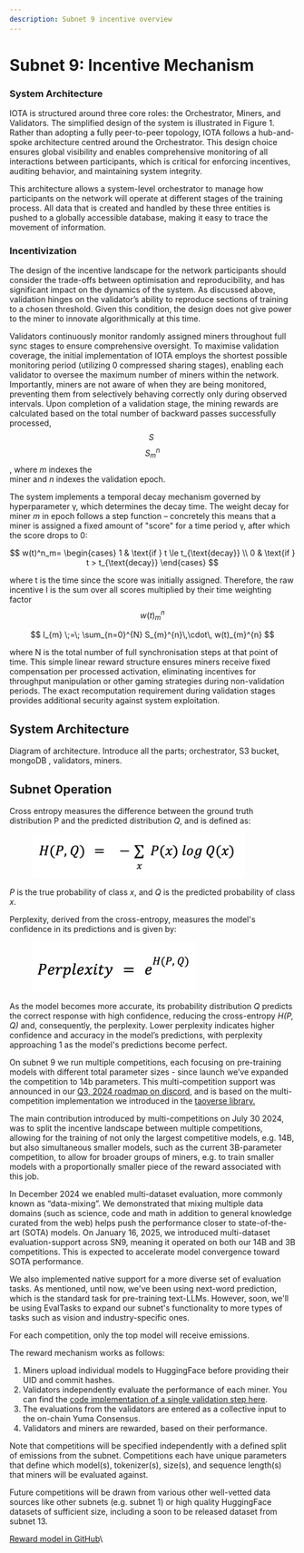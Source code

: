 ```yaml
---
description: Subnet 9 incentive overview
---
```


# Subnet 9: Incentive Mechanism

### System Architecture

IOTA is structured around three core roles: the Orchestrator, Miners, and Validators. The simplified design of the system is illustrated in Figure 1. Rather than adopting a fully peer-to-peer topology, IOTA follows a hub-and-spoke architecture centred around the Orchestrator. This design choice ensures global visibility and enables comprehensive monitoring of all interactions between participants, which is critical for enforcing incentives, auditing behavior, and maintaining system integrity.

This architecture allows a system-level orchestrator to manage how participants on the network will operate at different stages of the training process. All data that is created and handled by these three entities is pushed to a globally accessible database, making it easy to trace the movement of information.

### Incentivization

The design of the incentive landscape for the network participants should consider the trade-offs between optimisation and reproducibility, and has significant impact on the dynamics of the system. As discussed above, validation hinges on the validator’s ability to reproduce sections of training to a chosen threshold. Given this condition, the design does not give power to the miner to innovate algorithmically at this time.

Validators continuously monitor randomly assigned miners throughout full sync stages to ensure comprehensive oversight. To maximise validation coverage, the initial implementation of IOTA employs the shortest possible monitoring period (utilizing 0 compressed sharing stages), enabling each validator to oversee the maximum number of miners within the network. Importantly, miners are not aware of when they are being monitored, preventing them from selectively behaving correctly only during observed intervals. Upon completion of a validation stage, the mining rewards are calculated based on the total number of backward passes successfully processed, $$S~$$$$S^n_m$$, where _m_ indexes the\
miner and _n_ indexes the validation epoch.

The system implements a temporal decay mechanism governed by hyperparameter γ, which determines the decay time. The weight decay for miner _m_ in epoch follows a step function – concretely this means that a miner is assigned a fixed amount of "score" for a time period γ, after which the score drops to 0:

$$
w(t)^n_m=
\begin{cases}
  1 & \text{if } t \le t_{\text{decay}} \\
  0 & \text{if } t >  t_{\text{decay}}
\end{cases}
$$

where t is the time since the score was initially assigned. Therefore, the raw incentive I is the sum over all scores multiplied by their time weighting factor $$w(t)^n_m$$

$$
I_{m} \;=\; \sum_{n=0}^{N} S_{m}^{n}\,\cdot\, w(t)_{m}^{n}
$$

where N is the total number of full synchronisation steps at that point of time. This simple linear reward structure ensures miners receive fixed compensation per processed activation, eliminating incentives for throughput manipulation or other gaming strategies during non-validation periods. The exact recomputation requirement during validation stages provides additional security against system exploitation.

## System Architecture

Diagram of architecture. Introduce all the parts; orchestrator, S3 bucket, mongoDB , validators, miners.



## Subnet Operation

Cross entropy measures the difference between the ground truth distribution P and the predicted distribution _Q_, and is defined as:

<figure><img src="../../.gitbook/assets/Screenshot 2025-03-05 at 16.35.16.png" alt="" width="375"><figcaption></figcaption></figure>

_P_ is the true probability of class _x_, and _Q_ is the predicted probability of class _x_.

Perplexity, derived from the cross-entropy, measures the model's confidence in its predictions and is given by:

<figure><img src="../../.gitbook/assets/Screenshot 2025-03-05 at 16.35.21.png" alt="" width="288"><figcaption></figcaption></figure>

As the model becomes more accurate, its probability distribution _Q_ predicts the correct response with high confidence, reducing the cross-entropy _H(P, Q)_ and, consequently, the perplexity. Lower perplexity indicates higher confidence and accuracy in the model’s predictions, with perplexity approaching 1 as the model's predictions become perfect.

On subnet 9 we run multiple competitions, each focusing on pre-training models with different total parameter sizes - since launch we’ve expanded the competition to 14b parameters. This multi-competition support was announced in our [Q3, 2024 roadmap on discord](https://discord.com/channels/799672011265015819/1162768567821930597/1263909939978698773), and is based on the multi-competition implementation we introduced in the [taoverse library.](https://github.com/macrocosm-os/taoverse/tree/main/src/taoverse/model/competition)

The main contribution introduced by multi-competitions on July 30 2024, was to split the incentive landscape between multiple competitions, allowing for the training of not only the largest competitive models, e.g. 14B, but also simultaneous smaller models, such as the current 3B-parameter competition, to allow for broader groups of miners, e.g. to train smaller models with a proportionally smaller piece of the reward associated with this job.



In December 2024 we enabled multi-dataset evaluation, more commonly known as “data-mixing”. We demonstrated that mixing multiple data domains (such as science, code and math in addition to general knowledge curated from the web) helps push the performance closer to state-of-the-art (SOTA) models. On January 16, 2025, we introduced multi-dataset evaluation-support across SN9, meaning it operated on both our 14B and 3B competitions. This is expected to accelerate model convergence toward SOTA performance.

We also implemented native support for a more diverse set of evaluation tasks. As mentioned, until now, we've been using next-word prediction, which is the standard task for pre-training text-LLMs. However, soon, we'll be using EvalTasks to expand our subnet's functionality to more types of tasks such as vision and industry-specific ones.

For each competition, only the top model will receive emissions.&#x20;

The reward mechanism works as follows:

1. Miners upload individual models to HuggingFace before providing their UID and commit hashes.
2. Validators independently evaluate the performance of each miner. You can find the [code implementation of a single validation step here](https://github.com/macrocosm-os/pretraining/blob/52962cf006952b9df42488194165225bc1b8d667/neurons/validator.py#L497).
3. The evaluations from the validators are entered as a collective input to the on-chain Yuma Consensus.
4. Validators and miners are rewarded, based on their performance.

Note that competitions will be specified independently with a defined split of emissions from the subnet. Competitions each have unique parameters that define which model(s), tokenizer(s), size(s), and sequence length(s) that miners will be evaluated against.

Future competitions will be drawn from various other well-vetted data sources like other subnets (e.g. subnet 1) or high quality HuggingFace datasets of sufficient size, including a soon to be released dataset from subnet 13.&#x20;

[Reward model in GitHub](https://github.com/macrocosm-os/pretraining/blob/52962cf006952b9df42488194165225bc1b8d667/pretrain/validation.py#L47)\
